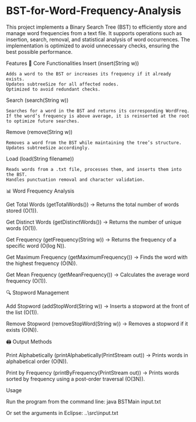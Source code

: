 # BST-for-Word-Frequency-Analysis
This project implements a Binary Search Tree (BST) to efficiently store and manage word frequencies from a text file. It supports operations such as insertion, search, removal, and statistical analysis of word occurrences. The implementation is optimized to avoid unnecessary checks, ensuring the best possible performance.


Features
🌟 Core Functionalities
  Insert (insert(String w))
  
    Adds a word to the BST or increases its frequency if it already exists.
    Updates subtreeSize for all affected nodes.
    Optimized to avoid redundant checks.
    
  Search (search(String w))

    Searches for a word in the BST and returns its corresponding WordFreq.
    If the word’s frequency is above average, it is reinserted at the root to optimize future searches.
  
  Remove (remove(String w))
  
    Removes a word from the BST while maintaining the tree’s structure.
    Updates subtreeSize accordingly.
    
  Load (load(String filename))

    Reads words from a .txt file, processes them, and inserts them into the BST.
    Handles punctuation removal and character validation.
  
📊 Word Frequency Analysis

  Get Total Words (getTotalWords()) → Returns the total number of words stored (O(1)).
  
  Get Distinct Words (getDistinctWords()) → Returns the number of unique words (O(1)).
  
  Get Frequency (getFrequency(String w)) → Returns the frequency of a specific word (O(log N)).
  
  Get Maximum Frequency (getMaximumFrequency()) → Finds the word with the highest frequency (O(N)).
  
  Get Mean Frequency (getMeanFrequency()) → Calculates the average word frequency (O(1)).
  
🔍 Stopword Management

  Add Stopword (addStopWord(String w)) → Inserts a stopword at the front of the list (O(1)).
  
  Remove Stopword (removeStopWord(String w)) → Removes a stopword if it exists (O(N)).
  
🖨️ Output Methods

  Print Alphabetically (printAlphabetically(PrintStream out)) → Prints words in alphabetical order (O(N)).
  
  Print by Frequency (printByFrequency(PrintStream out)) → Prints words sorted by frequency using a post-order traversal (O(3N)).
  
Usage

  Run the program from the command line:
    java BSTMain input.txt
  
  Or set the arguments in Eclipse:
    ..\src\input.txt
